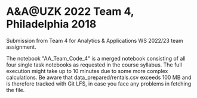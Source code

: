 # A&A@UZK 2022 Team 4, Philadelphia 2018
Submission from Team 4 for Analytics & Applications WS 2022/23 team assignment.

The notebook "AA_Team_Code_4" is a merged notebook consisting of all four single task notebooks as requested in the course syllabus.
The full execution might take up to 10 minutes due to some more complex calculations.
Be aware that data_prepared/rentals.csv exceeds 100 MB and is therefore tracked with Git LFS, in case you face any problems in fetching the file.
